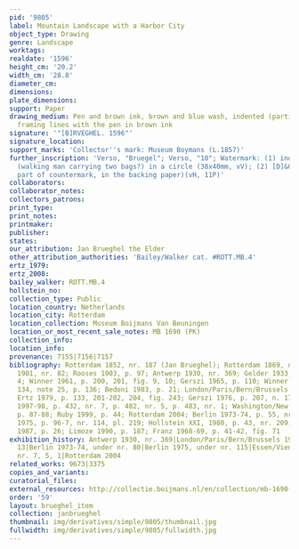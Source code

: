 ```yaml
---
pid: '9805'
label: Mountain Landscape with a Harbor City
object_type: Drawing
genre: Landscape
worktags:
realdate: '1596'
height_cm: '20.2'
width_cm: '28.8'
diameter_cm:
dimensions:
plate_dimensions:
support: Paper
drawing_medium: Pen and brown ink, brown and blue wash, indented (partial) for transfer,
  framing lines with the pen in brown ink
signature: '"[B]RVEGHEL. 1596"'
signature_location:
support_marks: 'Collector''s mark: Museum Boymans (L.1857)'
further_inscription: 'Verso, "Bruegel"; Verso, "10"; Watermark: (1) indistinct figure
  (walking man carrying two bags?) in a circle (38x40mm, vV); (2) [D]&CBLAUW (right
  part of countermark, in the backing paper)(vH, 11P)'
collaborators:
collaborator_notes:
collectors_patrons:
print_type:
print_notes:
printmaker:
publisher:
states:
our_attribution: Jan Brueghel the Elder
other_attribution_authorities: 'Bailey/Walker cat. #ROTT.MB.4'
ertz_1979:
ertz_2008:
bailey_walker: ROTT.MB.4
hollstein_no:
collection_type: Public
location_country: Netherlands
location_city: Rotterdam
location_collection: Museum Boijmans Van Beuningen
location_or_most_recent_sale_notes: MB 1690 (PK)
collection_info:
location_info:
provenance: 7155|7156|7157
bibliography: Rotterdam 1852, nr. 187 (Jan Brueghel); Rotterdam 1869, nr. 46; Rotterdam
  1901, nr. 82; Rooses 1903, p. 97; Antwerp 1930, nr. 369; Gelder 1933, p. 20, note
  4; Winner 1961, p. 200, 201, fig. 9, 10; Gerszi 1965, p. 110; Winner 1972, p. 122,
  134, note 25, p. 136; Bedoni 1983, p. 21; London/Paris/Bern/Brussels 1972, nr. 13;
  Ertz 1979, p. 133, 201-202, 204, fig. 243; Gerszi 1976, p. 207, n. 17; Essen/Vienna
  1997-98, p. 432, nr. 7, p. 482, nr. 5, p. 483, nr. 1; Washington/New York 1986,
  p. 87-88; Ruby 1999, p. 44; Rotterdam 2004; Berlin 1973-74, p. 55, nr. 80; Berlin
  1975, p. 96-7, nr. 114, pl. 219; Hollstein XXI, 1980, p. 43, nr. 209; Schapelhouman
  1987, p. 26; Limoze 1990, p. 187; Franz 1968-69, p. 41-42, fig. 71
exhibition_history: Antwerp 1930, nr. 369|London/Paris/Bern/Brussels 1972, under nr.
  13|Berlin 1973-74, under nr. 80|Berlin 1975, under nr. 115|Essen/Vienna 1997-98,
  nr. 7, 5, 1|Rotterdam 2004
related_works: 9673|3375
copies_and_variants:
curatorial_files:
external_resources: http://collectie.boijmans.nl/en/collection/mb-1690-(pk)
order: '59'
layout: brueghel_item
collection: janbrueghel
thumbnail: img/derivatives/simple/9805/thumbnail.jpg
fullwidth: img/derivatives/simple/9805/fullwidth.jpg
---
```

